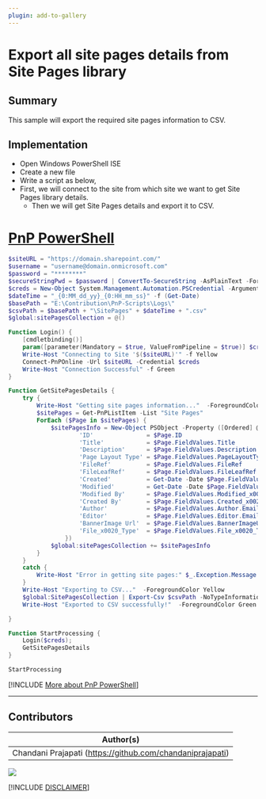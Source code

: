 ```yaml
---
plugin: add-to-gallery
---
```


# Export all site pages details from Site Pages library

## Summary

This sample will export the required site pages information to CSV.

## Implementation

- Open Windows PowerShell ISE
- Create a new file
- Write a script as below,
- First, we will connect to the site from which site we want to get Site Pages library details.
    - Then we will get Site Pages details and export it to CSV.

# [PnP PowerShell](#tab/pnpps)
```powershell
$siteURL = "https://domain.sharepoint.com/"
$username = "username@domain.onmicrosoft.com"
$password = "********"
$secureStringPwd = $password | ConvertTo-SecureString -AsPlainText -Force 
$creds = New-Object System.Management.Automation.PSCredential -ArgumentList $username, $secureStringPwd
$dateTime = "_{0:MM_dd_yy}_{0:HH_mm_ss}" -f (Get-Date)
$basePath = "E:\Contribution\PnP-Scripts\Logs\"
$csvPath = $basePath + "\SitePages" + $dateTime + ".csv"
$global:sitePagesCollection = @()

Function Login() {
    [cmdletbinding()]
    param([parameter(Mandatory = $true, ValueFromPipeline = $true)] $creds)     
    Write-Host "Connecting to Site '$($siteURL)'" -f Yellow   
    Connect-PnPOnline -Url $siteURL -Credential $creds
    Write-Host "Connection Successful" -f Green 
}

Function GetSitePagesDetails {    
    try {
        Write-Host "Getting site pages information..."  -ForegroundColor Yellow 
        $sitePages = Get-PnPListItem -List "Site Pages"     
        ForEach ($Page in $sitePages) {
            $sitePagesInfo = New-Object PSObject -Property ([Ordered] @{
                    'ID'               = $Page.ID
                    'Title'            = $Page.FieldValues.Title
                    'Description'      = $Page.FieldValues.Description
                    'Page Layout Type' = $Page.FieldValues.PageLayoutType
                    'FileRef'          = $Page.FieldValues.FileRef  
                    'FileLeafRef'      = $Page.FieldValues.FileLeafRef      
                    'Created'          = Get-Date -Date $Page.FieldValues.Created_x0020_Date -Format "dddd MM/dd/yyyy HH:mm"
                    'Modified'         = Get-Date -Date $Page.FieldValues.Last_x0020_Modified -Format "dddd MM/dd/yyyy HH:mm"
                    'Modified By'      = $Page.FieldValues.Modified_x0020_By
                    'Created By'       = $Page.FieldValues.Created_x0020_By
                    'Author'           = $Page.FieldValues.Author.Email
                    'Editor'           = $Page.FieldValues.Editor.Email
                    'BannerImage Url'  = $Page.FieldValues.BannerImageUrl.Url   
                    'File_x0020_Type'  = $Page.FieldValues.File_x0020_Type   
                })
            $global:sitePagesCollection += $sitePagesInfo
        }
    }
    catch {
        Write-Host "Error in getting site pages:" $_.Exception.Message -ForegroundColor Red                 
    }
    Write-Host "Exporting to CSV..."  -ForegroundColor Yellow 
    $global:SitePagesCollection | Export-Csv $csvPath -NoTypeInformation -Append
    Write-Host "Exported to CSV successfully!"  -ForegroundColor Green	

}

Function StartProcessing {
    Login($creds);
    GetSitePagesDetails
}

StartProcessing
```
[!INCLUDE [More about PnP PowerShell](../../docfx/includes/MORE-PNPPS.md)]
***


## Contributors

| Author(s) |
|-----------|
| Chandani Prajapati (https://github.com/chandaniprajapati) |


<img src="https://m365-visitor-stats.azurewebsites.net/script-samples/scripts/spo-export-all-site-pages-details?labelText=Visitors" class="img-visitor" aria-hidden="true" />


[!INCLUDE [DISCLAIMER](../../docfx/includes/DISCLAIMER.md)]
